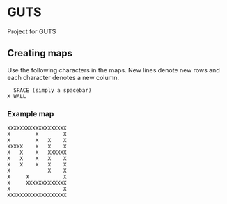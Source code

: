 # GUTS
Project for GUTS

## Creating maps
Use the following characters in the maps. 
New lines denote new rows and each character denotes a new column.
```
  SPACE (simply a spacebar)
X WALL
```

### Example map
```
XXXXXXXXXXXXXXXXXXX
X        X        X
X        X   X    X
XXXXX    X   X    X
X   X    X   XXXXXX
X   X    X   X    X
X   X    X   X    X
X            X    X
X     X           X
X     XXXXXXXXXXXXX
X                 X
XXXXXXXXXXXXXXXXXXX
```